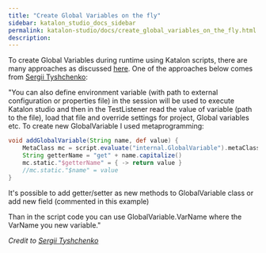 ```yaml
---
title: "Create Global Variables on the fly" 
sidebar: katalon_studio_docs_sidebar
permalink: katalon-studio/docs/create_global_variables_on_the_fly.html 
description: 
---
```

To create Global Variables during runtime using Katalon scripts, there are many approaches as discussed [here](https://forum.katalon.com/discussion/6822/how-to-define-global-variables-within-scripts-ie-on-the-fly). One of the approaches below comes from [Sergii Tyshchenko](https://forum.katalon.com/profile/4921/Sergii%20Tyshchenko):

"You can also define environment variable (with path to external configuration or properties file) in the session will be used to execute Katalon studio and then in the TestListener read the value of variable (path to the file), load that file and override settings for project, Global variables etc. To create new GlobalVariable I used metaprogramming:

```groovy
void addGlobalVariable(String name, def value) {
    MetaClass mc = script.evaluate("internal.GlobalVariable").metaClass
    String getterName = "get" + name.capitalize()
    mc.static."$getterName" = { -> return value }
    //mc.static."$name" = value
}
```

It's possible to add getter/setter as new methods to GlobalVariable class or add new field (commented in this example)

Than in the script code you can use GlobalVariable.VarName where the VarName you new variable."

_Credit to [Sergii Tyshchenko](https://forum.katalon.com/discussion/4586/how-to-pass-user-defined-parameters-from-command-line#Comment_16979)_